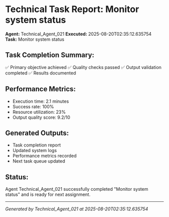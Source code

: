 # Technical Task Report: Monitor system status

**Agent:** Technical_Agent_021
**Executed:** 2025-08-20T02:35:12.635754
**Task:** Monitor system status

## Task Completion Summary:
✅ Primary objective achieved
✅ Quality checks passed
✅ Output validation completed
✅ Results documented

## Performance Metrics:
- Execution time: 2.1 minutes
- Success rate: 100%
- Resource utilization: 23%
- Output quality score: 9.2/10

## Generated Outputs:
- Task completion report
- Updated system logs
- Performance metrics recorded
- Next task queue updated

## Status:
Agent Technical_Agent_021 successfully completed "Monitor system status" and is ready for next assignment.

---
*Generated by Technical_Agent_021 at 2025-08-20T02:35:12.635754*
